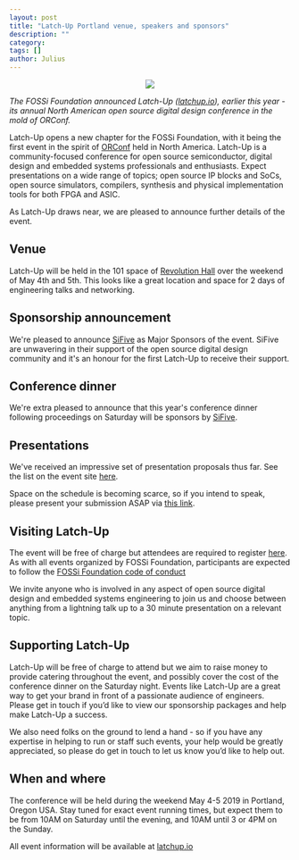 ```yaml
---
layout: post
title: "Latch-Up Portland venue, speakers and sponsors"
description: ""
category:
tags: []
author: Julius
---
```


<center><a href="http://latchup.io" target="_blank"><img src="https://fossi-foundation.org/latchup/images/latchup_logo.png" class="img-responsive" /></a></center>

*The FOSSi Foundation announced Latch-Up (<a href="http://latchup.io" target="_blank">latchup.io</a>), earlier this year - its annual North American open source digital design conference in the mold of ORConf.*

Latch-Up opens a new chapter for the FOSSi Foundation, with it being the first event in the spirit of [ORConf](http://orconf.org/) held in North America. Latch-Up is a community-focused conference for open source semiconductor, digital design and embedded systems professionals and enthusiasts. Expect presentations on a wide range of topics; open source IP blocks and SoCs, open source simulators, compilers, synthesis and physical implementation tools for both FPGA and ASIC.

As Latch-Up draws near, we are pleased to announce further details of the event.

## Venue

Latch-Up will be held in the 101 space of [Revolution Hall](https://www.revolutionhall.com/) over the weekend of May 4th and 5th. This looks like a great location and space for 2 days of engineering talks and networking.

## Sponsorship announcement

We're pleased to announce [SiFive](https://www.sifive.com) as Major Sponsors of the event. SiFive are unwavering in their support of the open source digital design community and it's an honour for the first Latch-Up to receive their support.

## Conference dinner

We're extra pleased to announce that this year's conference dinner following proceedings on Saturday will be sponsors by [SiFive](https://www.sifive.com).

## Presentations

We've received an impressive set of presentation proposals thus far. See the list on the event site [here](http://latchup.io/#presentations).

Space on the schedule is becoming scarce, so if you intend to speak, please present your submission ASAP via [this link](https://goo.gl/forms/HiOj4g1HDzwnkcUM2).

## Visiting Latch-Up
The event will be free of charge but attendees are required to register [here](https://goo.gl/forms/aE999vNIXzHkJrw23). As with all events organized by FOSSi Foundation, participants are expected to follow the [FOSSi Foundation code of conduct](https://www.fossi-foundation.org/code-of-conduct)

We invite anyone who is involved in any aspect of open source digital design and embedded systems engineering to join us and choose between anything from a lightning talk up to a 30 minute presentation on a relevant topic.

## Supporting Latch-Up
Latch-Up will be free of charge to attend but we aim to raise money to provide catering throughout the event, and possibly cover the cost of the conference dinner on the Saturday night. Events like Latch-Up are a great way to get your brand in front of a passionate audience of engineers. Please get in touch if you’d like to view our sponsorship packages and help make Latch-Up a success.

We also need folks on the ground to lend a hand - so if you have any expertise in helping to run or staff such events, your help would be greatly appreciated, so please do get in touch to let us know you’d like to help out.

## When and where
The conference will be held during the weekend May 4-5 2019 in Portland, Oregon USA. Stay tuned for exact event running times, but expect them to be from 10AM on Saturday until the evening, and 10AM until 3 or 4PM on the Sunday.

All event information will be available at <a href="http://latchup.io" target="_blank">latchup.io</a>
